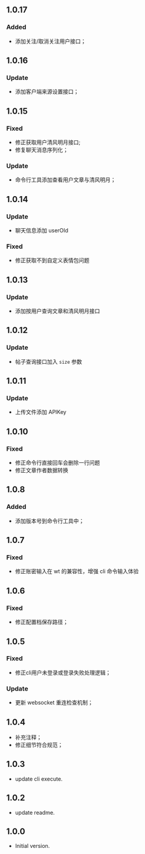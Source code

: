 ## 1.0.17

### Added
- 添加关注/取消关注用户接口；
 
## 1.0.16

### Update
- 添加客户端来源设置接口；

## 1.0.15

### Fixed
- 修正获取用户清风明月接口;
- 修复聊天消息序列化；

### Update
- 命令行工具添加查看用户文章与清风明月；
  
## 1.0.14

### Update
- 聊天信息添加 userOId
 
### Fixed
- 修正获取不到自定义表情包问题

## 1.0.13

### Update
- 添加按用户查询文章和清风明月接口

## 1.0.12

### Update
- 帖子查询接口加入 `size` 参数

## 1.0.11

### Update
- 上传文件添加 APIKey

## 1.0.10

### Fixed
- 修正命令行直接回车会删除一行问题
- 修正文章作者数据转换

## 1.0.8

### Added
- 添加版本号到命令行工具中；

## 1.0.7

### Fixed
- 修正账密输入在 wt 的兼容性，增强 cli 命令输入体验
  
## 1.0.6

### Fixed
- 修正配置档保存路径；
  
## 1.0.5

### Fixed
- 修正cli用户未登录或登录失败处理逻辑；

### Update
- 更新 websocket 重连检查机制；

## 1.0.4

- 补充注释；
- 修正细节符合规范；

## 1.0.3

- update cli execute.
  
## 1.0.2

- update readme.

## 1.0.0

- Initial version.
